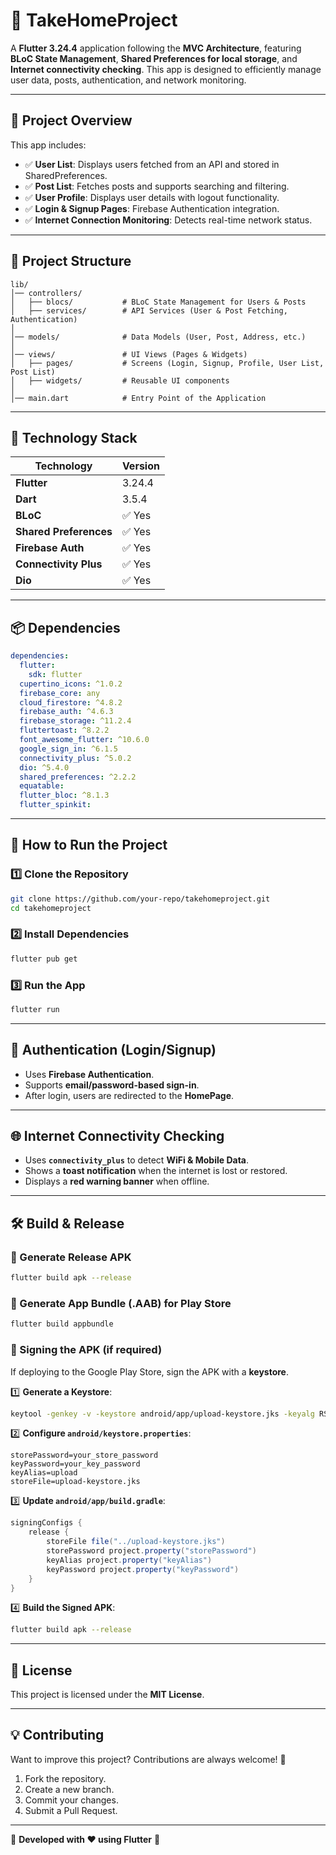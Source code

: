 # 📱 TakeHomeProject

A **Flutter 3.24.4** application following the **MVC Architecture**, featuring **BLoC State Management**, **Shared Preferences for local storage**, and **Internet connectivity checking**. This app is designed to efficiently manage user data, posts, authentication, and network monitoring.

---

## 📌 **Project Overview**
This app includes:
- ✅ **User List**: Displays users fetched from an API and stored in SharedPreferences.
- ✅ **Post List**: Fetches posts and supports searching and filtering.
- ✅ **User Profile**: Displays user details with logout functionality.
- ✅ **Login & Signup Pages**: Firebase Authentication integration.
- ✅ **Internet Connection Monitoring**: Detects real-time network status.

---

## 📂 **Project Structure**
```
lib/
│── controllers/
│   ├── blocs/           # BLoC State Management for Users & Posts
│   ├── services/        # API Services (User & Post Fetching, Authentication)
│
│── models/              # Data Models (User, Post, Address, etc.)
│
│── views/               # UI Views (Pages & Widgets)
│   ├── pages/           # Screens (Login, Signup, Profile, User List, Post List)
│   ├── widgets/         # Reusable UI components
│
│── main.dart            # Entry Point of the Application
```

---

## 🚀 **Technology Stack**
| Technology          | Version    |
|---------------------|-----------|
| **Flutter**        | 3.24.4     |
| **Dart**           | 3.5.4      |
| **BLoC**           | ✅ Yes     |
| **Shared Preferences** | ✅ Yes |
| **Firebase Auth**  | ✅ Yes     |
| **Connectivity Plus** | ✅ Yes |
| **Dio**            | ✅ Yes     |

---

## 📦 **Dependencies**
```yaml
dependencies:
  flutter:
    sdk: flutter
  cupertino_icons: ^1.0.2
  firebase_core: any
  cloud_firestore: ^4.8.2
  firebase_auth: ^4.6.3
  firebase_storage: ^11.2.4
  fluttertoast: ^8.2.2
  font_awesome_flutter: ^10.6.0
  google_sign_in: ^6.1.5
  connectivity_plus: ^5.0.2
  dio: ^5.4.0
  shared_preferences: ^2.2.2
  equatable:
  flutter_bloc: ^8.1.3
  flutter_spinkit:
```

---

## 🔹 **How to Run the Project**
### **1️⃣ Clone the Repository**
```sh
git clone https://github.com/your-repo/takehomeproject.git
cd takehomeproject
```

### **2️⃣ Install Dependencies**
```sh
flutter pub get
```

### **3️⃣ Run the App**
```sh
flutter run
```

---

## 🔐 **Authentication (Login/Signup)**
- Uses **Firebase Authentication**.
- Supports **email/password-based sign-in**.
- After login, users are redirected to the **HomePage**.

---

## 🌐 **Internet Connectivity Checking**
- Uses **`connectivity_plus`** to detect **WiFi & Mobile Data**.
- Shows a **toast notification** when the internet is lost or restored.
- Displays a **red warning banner** when offline.

---

## 🛠️ **Build & Release**
### **🔹 Generate Release APK**
```sh
flutter build apk --release
```

### **🔹 Generate App Bundle (.AAB) for Play Store**
```sh
flutter build appbundle
```

### **🔹 Signing the APK (if required)**
If deploying to the Google Play Store, sign the APK with a **keystore**.

1️⃣ **Generate a Keystore**:
```sh
keytool -genkey -v -keystore android/app/upload-keystore.jks -keyalg RSA -keysize 2048 -validity 10000 -alias upload
```

2️⃣ **Configure `android/keystore.properties`**:
```properties
storePassword=your_store_password
keyPassword=your_key_password
keyAlias=upload
storeFile=upload-keystore.jks
```

3️⃣ **Update `android/app/build.gradle`**:
```gradle
signingConfigs {
    release {
        storeFile file("../upload-keystore.jks")
        storePassword project.property("storePassword")
        keyAlias project.property("keyAlias")
        keyPassword project.property("keyPassword")
    }
}
```

4️⃣ **Build the Signed APK**:
```sh
flutter build apk --release
```

---

## 📝 **License**
This project is licensed under the **MIT License**.

---

## 💡 **Contributing**
Want to improve this project? Contributions are always welcome! 🚀

1. Fork the repository.
2. Create a new branch.
3. Commit your changes.
4. Submit a Pull Request.

---

📌 **Developed with ❤️ using Flutter**  🚀

